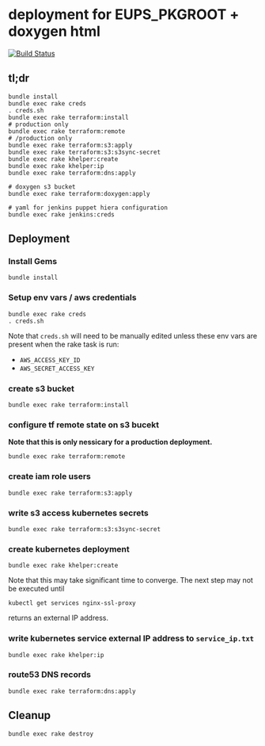deployment for EUPS_PKGROOT + doxygen html
===

[![Build Status](https://travis-ci.org/lsst-sqre/deploy-publish-release.png)](https://travis-ci.org/lsst-sqre/deploy-publish-release)

tl;dr
---

    bundle install
    bundle exec rake creds
    . creds.sh
    bundle exec rake terraform:install
    # production only
    bundle exec rake terraform:remote
    # /production only
    bundle exec rake terraform:s3:apply
    bundle exec rake terraform:s3:s3sync-secret
    bundle exec rake khelper:create
    bundle exec rake khelper:ip
    bundle exec rake terraform:dns:apply

    # doxygen s3 bucket
    bundle exec rake terraform:doxygen:apply

    # yaml for jenkins puppet hiera configuration
    bundle exec rake jenkins:creds

Deployment
---

### Install Gems

    bundle install

### Setup env vars / aws credentials

    bundle exec rake creds
    . creds.sh

Note that `creds.sh` will need to be manually edited unless these env vars are
present when the rake task is run:

* `AWS_ACCESS_KEY_ID`
* `AWS_SECRET_ACCESS_KEY`

### create s3 bucket

    bundle exec rake terraform:install

### configure tf remote state on s3 bucekt

__Note that this is only nessicary for a production deployment.__

    bundle exec rake terraform:remote

### create iam role users

    bundle exec rake terraform:s3:apply

### write s3 access kubernetes secrets

    bundle exec rake terraform:s3:s3sync-secret

### create kubernetes deployment

    bundle exec rake khelper:create

Note that this may take significant time to converge.  The next step may not be
executed until

    kubectl get services nginx-ssl-proxy

returns an external IP address.

### write kubernetes service external IP address to `service_ip.txt`

    bundle exec rake khelper:ip

### route53 DNS records

    bundle exec rake terraform:dns:apply

Cleanup
---

    bundle exec rake destroy
